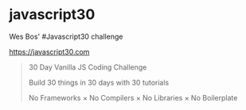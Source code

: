 # javascript30
Wes Bos' #Javascript30 challenge

https://javascript30.com

 > 30 Day Vanilla JS Coding Challenge
 > 
 > Build 30 things in 30 days with 30 tutorials
 > 
 > No Frameworks × No Compilers × No Libraries × No Boilerplate
